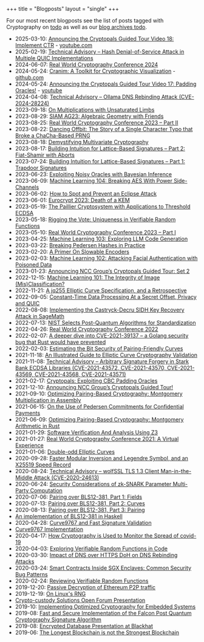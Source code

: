 +++
title = "Blogposts"
layout = "single"
+++

For our most recent blogposts see the list of posts tagged with Cryptography on [todo](todo) as well as our [blog archives todo](todo).

- 2025-03-10: [Announcing the Cryptopals Guided Tour Video 18: Implement CTR](https://www.nccgroup.com/research-blog/announcing-the-cryptopals-guided-tour-video-18-implement-ctr/) - [youtube.com](https://www.youtube.com/watch?v=bSfUKWF6gLo&list=PLWvDpnCcem1P6i8pZm2x7KHp5iaxwrK_P&index=18)
- 2025-02-19: [Technical Advisory – Hash Denial-of-Service Attack in Multiple QUIC Implementations](https://www.nccgroup.com/research-blog/technical-advisory-hash-denial-of-service-attack-in-multiple-quic-implementations/)
- 2024-06-07: [Real World Cryptography Conference 2024](https://www.nccgroup.com/research-blog/real-world-cryptography-conference-2024/)
- 2024-05-24: [Cranim: A Toolkit for Cryptographic Visualization](https://www.nccgroup.com/research-blog/cranim-a-toolkit-for-cryptographic-visualization/) - [github.com](https://github.com/nccgroup/manim-cranim)
- 2024-05-24: [Announcing the Cryptopals Guided Tour Video 17: Padding Oracles!](https://www.nccgroup.com/research-blog/announcing-the-cryptopals-guided-tour-video-17-padding-oracles/) - [youtube](https://youtu.be/6yHM19rQjDo)
- 2024-04-08: [Technical Advisory – Ollama DNS Rebinding Attack (CVE-2024-28224)](https://www.nccgroup.com/research-blog/technical-advisory-ollama-dns-rebinding-attack-cve-2024-28224/)
- 2023-09-18: [On Multiplications with Unsaturated Limbs](https://www.nccgroup.com/research-blog/on-multiplications-with-unsaturated-limbs/)
- 2023-08-29: [SIAM AG23: Algebraic Geometry with Friends](https://www.nccgroup.com/research-blog/siam-ag23-algebraic-geometry-with-friends/)
- 2023-08-25: [Real World Cryptography Conference 2023 – Part II](https://www.nccgroup.com/research-blog/real-world-cryptography-conference-2023-part-ii/)
- 2023-08-22: [Dancing Offbit: The Story of a Single Character Typo that Broke a ChaCha-Based PRNG](https://www.nccgroup.com/research-blog/dancing-offbit-the-story-of-a-single-character-typo-that-broke-a-chacha-based-prng/)
- 2023-08-18: [Demystifying Multivariate Cryptography](https://www.nccgroup.com/research-blog/demystifying-multivariate-cryptography/)
- 2023-08-17: [Building Intuition for Lattice-Based Signatures – Part 2: Fiat-Shamir with Aborts](https://www.nccgroup.com/research-blog/building-intuition-for-lattice-based-signatures-part-2-fiat-shamir-with-aborts/)
- 2023-07-24: [Building Intuition for Lattice-Based Signatures – Part 1: Trapdoor Signatures](https://www.nccgroup.com/research-blog/building-intuition-for-lattice-based-signatures-part-1-trapdoor-signatures/)
- 2023-06-23: [Exploiting Noisy Oracles with Bayesian Inference](https://www.nccgroup.com/research-blog/exploiting-noisy-oracles-with-bayesian-inference/)
- 2023-06-09: [Machine Learning 104: Breaking AES With Power Side-Channels](https://www.nccgroup.com/research-blog/machine-learning-104-breaking-aes-with-power-side-channels/)
- 2023-06-02: [How to Spot and Prevent an Eclipse Attack](https://www.nccgroup.com/research-blog/how-to-spot-and-prevent-an-eclipse-attack/)
- 2023-06-01: [Eurocrypt 2023: Death of a KEM](https://www.nccgroup.com/research-blog/eurocrypt-2023-death-of-a-kem/)
- 2023-05-19: [The Paillier Cryptosystem with Applications to Threshold ECDSA](https://www.nccgroup.com/research-blog/the-paillier-cryptosystem-with-applications-to-threshold-ecdsa/)
- 2023-05-18: [Rigging the Vote: Uniqueness in Verifiable Random Functions](https://www.nccgroup.com/research-blog/rigging-the-vote-uniqueness-in-verifiable-random-functions/)
- 2023-05-10: [Real World Cryptography Conference 2023 – Part I](https://www.nccgroup.com/research-blog/real-world-cryptography-conference-2023-part-i/)
- 2023-04-25: [Machine Learning 103: Exploring LLM Code Generation](https://www.nccgroup.com/research-blog/machine-learning-103-exploring-llm-code-generation/)
- 2023-03-22: [Breaking Pedersen Hashes in Practice](https://www.nccgroup.com/research-blog/breaking-pedersen-hashes-in-practice/)
- 2023-02-20: [A Primer On Slowable Encoders](https://www.nccgroup.com/research-blog/a-primer-on-slowable-encoders/)
- 2023-02-03: [Machine Learning 102: Attacking Facial Authentication with Poisoned Data](https://www.nccgroup.com/research-blog/machine-learning-102-attacking-facial-authentication-with-poisoned-data/)
- 2023-01-23: [Announcing NCC Group’s Cryptopals Guided Tour: Set 2](https://www.nccgroup.com/research-blog/announcing-ncc-group-s-cryptopals-guided-tour-set-2/)
- 2022-12-15: [Machine Learning 101: The Integrity of Image (Mis)Classification?](https://www.nccgroup.com/research-blog/machine-learning-101-the-integrity-of-image-mis-classification/)
- 2022-11-21: [A jq255 Elliptic Curve Specification, and a Retrospective](https://www.nccgroup.com/research-blog/a-jq255-elliptic-curve-specification-and-a-retrospective/)
- 2022-09-05: [Constant-Time Data Processing At a Secret Offset, Privacy and QUIC](https://www.nccgroup.com/research-blog/constant-time-data-processing-at-a-secret-offset-privacy-and-quic/)
- 2022-08-08: [Implementing the Castryck-Decru SIDH Key Recovery Attack in SageMath](https://www.nccgroup.com/research-blog/implementing-the-castryck-decru-sidh-key-recovery-attack-in-sagemath/)
- 2022-07-13: [NIST Selects Post-Quantum Algorithms for Standardization](https://www.nccgroup.com/research-blog/nist-selects-post-quantum-algorithms-for-standardization/)
- 2022-04-26: [Real World Cryptography Conference 2022](https://www.nccgroup.com/research-blog/real-world-cryptography-conference-2022/)
- 2022-02-07: [A deeper dive into CVE-2021-39137 – a Golang security bug that Rust would have prevented](https://www.nccgroup.com/research-blog/a-deeper-dive-into-cve-2021-39137-a-golang-security-bug-that-rust-would-have-prevented/)
- 2022-02-03: [Estimating the Bit Security of Pairing-Friendly Curves](https://www.nccgroup.com/research-blog/estimating-the-bit-security-of-pairing-friendly-curves/)
- 2021-11-18: [An Illustrated Guide to Elliptic Curve Cryptography Validation](https://www.nccgroup.com/research-blog/an-illustrated-guide-to-elliptic-curve-cryptography-validation/)
- 2021-11-08: [Technical Advisory – Arbitrary Signature Forgery in Stark Bank ECDSA Libraries (CVE-2021-43572, CVE-2021-43570, CVE-2021-43569, CVE-2021-43568, CVE-2021-43571)](https://www.nccgroup.com/research-blog/technical-advisory-arbitrary-signature-forgery-in-stark-bank-ecdsa-libraries-cve-2021-43572-cve-2021-43570-cve-2021-43569-cve-2021-43568-cve-2021-43571/)
- 2021-02-17: [Cryptopals: Exploiting CBC Padding Oracles](https://www.nccgroup.com/research-blog/cryptopals-exploiting-cbc-padding-oracles/)
- 2021-12-10: [Announcing NCC Group’s Cryptopals Guided Tour!](https://www.nccgroup.com/research-blog/announcing-ncc-group-s-cryptopals-guided-tour/)
- 2021-09-10: [Optimizing Pairing-Based Cryptography: Montgomery Multiplication in Assembly](https://www.nccgroup.com/research-blog/optimizing-pairing-based-cryptography-montgomery-multiplication-in-assembly/)
- 2021-06-15: [On the Use of Pedersen Commitments for Confidential Payments](https://www.nccgroup.com/research-blog/on-the-use-of-pedersen-commitments-for-confidential-payments/)
- 2021-06-09: [Optimizing Pairing-Based Cryptography: Montgomery Arithmetic in Rust](https://www.nccgroup.com/research-blog/optimizing-pairing-based-cryptography-montgomery-arithmetic-in-rust/)
- 2021-01-29: [Software Verification And Analysis Using Z3](https://www.nccgroup.com/research-blog/software-verification-and-analysis-using-z3/)
- 2021-01-27: [Real World Cryptography Conference 2021: A Virtual Experience](https://www.nccgroup.com/research-blog/real-world-cryptography-conference-2021-a-virtual-experience/)
- 2021-01-06: [Double-odd Elliptic Curves](https://www.nccgroup.com/research-blog/double-odd-elliptic-curves/)
- 2020-09-28: [Faster Modular Inversion and Legendre Symbol, and an X25519 Speed Record](https://www.nccgroup.com/research-blog/faster-modular-inversion-and-legendre-symbol-and-an-x25519-speed-record/)
- 2020-08-24: [Technical Advisory – wolfSSL TLS 1.3 Client Man-in-the-Middle Attack (CVE-2020-24613)](https://www.nccgroup.com/research-blog/technical-advisory-wolfssl-tls-13-client-man-in-the-middle-attack-cve-2020-24613/)
- 2020-06-24: [Security Considerations of zk-SNARK Parameter Multi-Party Computation](https://www.nccgroup.com/research-blog/security-considerations-of-zk-snark-parameter-multi-party-computation)
- 2020-07-06: [Pairing over BLS12-381, Part 1: Fields](https://www.nccgroup.com/research-blog/pairing-over-bls12-381-part-1-fields/)
- 2020-07-13: [Pairing over BLS12-381, Part 2: Curves](https://www.nccgroup.com/research-blog/pairing-over-bls12-381-part-2-curves/)
- 2020-08-13: [Pairing over BLS12-381, Part 3: Pairing](https://www.nccgroup.com/research-blog/pairing-over-bls12-381-part-3-pairing/)
- [An implementation of BLS12-381 in Haskell](https://github.com/nccgroup/pairing-bls12381)
- 2020-04-28: [Curve9767 and Fast Signature Validation](https://www.nccgroup.com/research-blog/curve9767-and-fast-signature-verification/)
- [Curve9767 Implementation](https://github.com/pornin/curve9767)
- 2020-04-17: [How Cryptography is Used to Monitor the Spread of covid-19](https://www.nccgroup.com/research-blog/how-cryptography-is-used-to-monitor-the-spread-of-covid-19/)
- 2020-04-03: [Exploring Verifiable Random Functions in Code](https://www.nccgroup.com/research-blog/exploring-verifiable-random-functions-in-code/)
- 2020-03-30: [Impact of DNS over HTTPS DoH on DNS Rebinding Attacks](https://www.nccgroup.com/research-blog/impact-of-dns-over-https-doh-on-dns-rebinding-attacks/)
- 2020-03-24: [Smart Contracts Inside SGX Enclaves: Common Security Bug Patterns](https://www.nccgroup.com/research-blog/smart-contracts-inside-sgx-enclaves-common-security-bug-patterns/)
- 2020-02-24: [Reviewing Verifiable Random Functions](https://www.nccgroup.com/research-blog/reviewing-verifiable-random-functions/)
- 2019-12-20: [Passive Decryption of Ethereum P2P traffic](https://www.nccgroup.com/research-blog/passive-decryption-of-ethereum-peer-to-peer-traffic/)
- 2019-12-19: [On Linux's RNG](https://www.nccgroup.com/research-blog/on-linux-s-random-number-generation/)
- [Crypto-custody Solutions Open Forum Presentation](https://www.meetup.com/NCCOpenForumNYC/events/265501485/)
- 2019-10: [Implementing Optimized Cryptography for Embedded Systems](https://www.nccgroup.com/us/about-us/newsroom-and-events/blog/2019/october/implementing-optimized-cryptography-for-embedded-systems/)
- 2019-08: [Fast and Secure Implementation of the Falcon Post Quantum Cryptography Signature Algorithm](https://www.nccgroup.com/us/about-us/newsroom-and-events/blog/2019/august/fast-and-secure-implementations-of-the-falcon-post-quantum-cryptography-signature-algorithm/)
- 2019-08: [Encrypted Database Presentation at Blackhat](https://www.blackhat.com/us-19/briefings/schedule/#breaking-encrypted-databases-generic-attacks-on-range-queries-17040)
- 2019-06: [The Longest Blockchain is not the Strongest Blockchain](https://www.nccgroup.com/us/about-us/newsroom-and-events/blog/2019/june/the-longest-blockchain-is-not-the-strongest-blockchain/)
